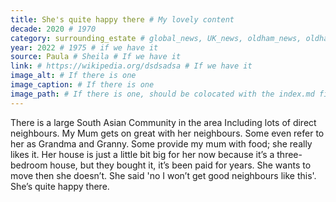 ```yaml
---
title: She's quite happy there # My lovely content
decade: 2020 # 1970
category: surrounding_estate # global_news, UK_news, oldham_news, oldham_history, towers, surrounding_estate # Always exactly one category
year: 2022 # 1975 # if we have it
source: Paula # Sheila # If we have it
link: # https://wikipedia.org/dsdsadsa # If we have it
image_alt: # If there is one
image_caption: # If there is one
image_path: # If there is one, should be colocated with the index.md file in the folder
---
```


There is a large South Asian Community in the area Including lots of direct neighbours. My Mum gets on great with her neighbours. Some even refer to her as Grandma and Granny. Some provide my mum with food; she really likes it. Her house is just a little bit big for her now because it’s a three-bedroom house, but they bought it, it’s been paid for years. She wants to move then she doesn’t. She said 'no I won’t get good neighbours like this'. She’s quite happy there.